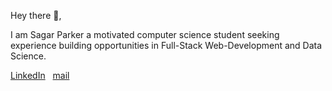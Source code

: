 Hey there 👋,


I am Sagar Parker a motivated computer science student seeking experience building opportunities in Full-Stack Web-Development and Data Science.&nbsp;&nbsp; 

<a href="https://www.linkedin.com/in/sagar-parker-07561b1a3/">LinkedIn</a>&nbsp;&nbsp;
<a href="https://mail.google.com/mail/?extsrc=mailto&url=mailto%3A%3Fto%3Dsagar8parker%40gmail.com">mail</a>&nbsp;&nbsp;




<!--
**sagarparker/sagarparker** is a ✨ _special_ ✨ repository because its `README.md` (this file) appears on your GitHub profile.

Here are some ideas to get you started:

- 🔭 I’m currently working on ...
- 🌱 I’m currently learning ...
- 👯 I’m looking to collaborate on ...
- 🤔 I’m looking for help with ...
- 💬 Ask me about ...
- 📫 How to reach me: ...
- 😄 Pronouns: ...
- ⚡ Fun fact: ...
-->
